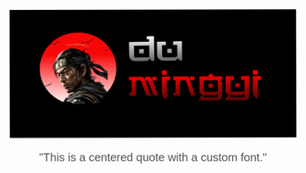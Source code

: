 
<img src="dumingyi.png" alt="Du-Mingyi" >

<p align="center" style="font-family: 'Arial', sans-serif; font-size: 20px; color: #555;">
  "This is a centered quote with a custom font."
</p>
